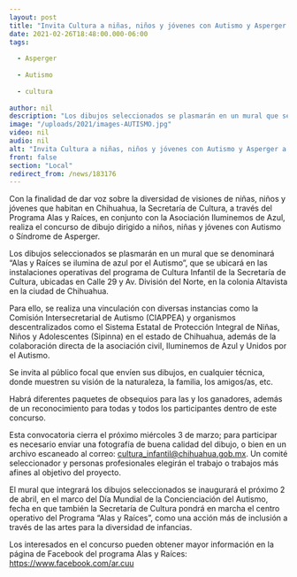 ```yaml
---
layout: post
title: "Invita Cultura a niñas, niños y jóvenes con Autismo y Asperger a participar en concurso de dibujo"
date: 2021-02-26T18:48:00.000-06:00
tags:
  
  - Asperger
  
  - Autismo
  
  - cultura
  
author: nil
description: "Los dibujos seleccionados se plasmarán en un mural que se denominará “Alas y Raíces se ilumina de azul por el Autismo”, en las instalaciones del programa de Cultura Infantil de la dependencia; la convocatoria cierra el próximo 3 de marzo"
image: "/uploads/2021/images-AUTISMO.jpg"
video: nil
audio: nil
alt: "Invita Cultura a niñas, niños y jóvenes con Autismo y Asperger a participar en concurso de dibujo"
front: false
section: "Local"
redirect_from: /news/183176
---
```


Con la finalidad de dar voz sobre la diversidad de visiones de niñas, niños y jóvenes que habitan en Chihuahua, la Secretaría de Cultura, a través del Programa Alas y Raíces, en conjunto con la Asociación Iluminemos de Azul,  realiza el concurso de dibujo dirigido a niños, niñas y jóvenes con Autismo o Síndrome de Asperger.

Los dibujos seleccionados se plasmarán en un mural que se denominará “Alas y Raíces se ilumina de azul por el Autismo”, que se ubicará en las instalaciones operativas del programa de Cultura Infantil de la Secretaría de Cultura, ubicadas en Calle 29 y Av. División del Norte, en la colonia Altavista  en la ciudad de Chihuahua.

Para ello, se realiza una vinculación con diversas instancias como la Comisión Intersecretarial de Autismo (CIAPPEA) y organismos descentralizados como el Sistema Estatal de Protección Integral de Niñas, Niños y Adolescentes (Sipinna)  en el estado de Chihuahua, además de la colaboración directa de la asociación civil, Iluminemos de Azul y Unidos por el Autismo.

Se invita al público focal que envíen sus dibujos, en cualquier técnica, donde muestren su visión de la naturaleza, la familia, los amigos/as, etc.

Habrá diferentes paquetes de obsequios para las y los ganadores, además de un reconocimiento para todas y todos los participantes dentro de este concurso.

Esta convocatoria cierra el próximo miércoles 3 de marzo;  para participar es necesario enviar una fotografía de buena calidad del dibujo, o bien en un archivo escaneado al correo: cultura_infantil@chihuahua.gob.mx.  Un comité seleccionador y personas profesionales elegirán el trabajo o trabajos más afines al objetivo del proyecto.

El mural que integrará los dibujos seleccionados se inaugurará el próximo 2 de abril, en el marco del Día Mundial de la Concienciación del Autismo, fecha en que también la Secretaría de Cultura pondrá en marcha el centro operativo del Programa “Alas y Raíces”, como una acción más de inclusión a través de las artes para la diversidad de infancias.

Los interesados en el concurso pueden obtener mayor información  en la página de Facebook del programa Alas y Raíces: https://www.facebook.com/ar.cuu